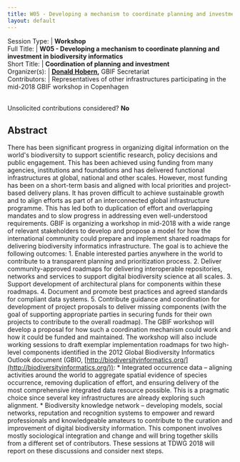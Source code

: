 ```yaml
---
title: W05 - Developing a mechanism to coordinate planning and investment in biodiversity informatics
layout: default
---
```



Session Type: | **Workshop**  
Full Title:   | **W05 - Developing a mechanism to coordinate planning and investment in biodiversity informatics**  
Short Title:  | **Coordination of planning and investment**  
Organizer(s): | **[Donald Hobern](dhobern@gbif.org),** GBIF Secretariat  
Contributors: | Representatives of other infrastructures participating in the mid-2018 GBIF workshop in Copenhagen  

<p><br />Unsolicited contributions considered?  <strong>No</strong></p>  

<!--
**How many 80-minute sessions are you requesting?** 2
Technical Requirements: | No
-->

## Abstract 

There has been significant progress in organizing digital information on the world's biodiversity to support scientific research, policy decisions and public engagement. This has been achieved using funding from many agencies, institutions and foundations and has delivered functional infrastructures at global, national and other scales. However, most funding has been on a short-term basis and aligned with local priorities and project-based delivery plans. It has proven difficult to achieve sustainable growth and to align efforts as part of an interconnected global infrastructure programme. This has led both to duplication of effort and overlapping mandates and to slow progress in addressing even well-understood requirements. GBIF is organizing a workshop in mid-2018 with a wide range of relevant stakeholders to develop and propose a model for how the international community could prepare and implement shared roadmaps for delivering biodiversity informatics infrastructure. The goal is to achieve the following outcomes: 1.	Enable interested parties anywhere in the world to contribute to a transparent planning and prioritization process. 2.	Deliver community-approved roadmaps for delivering interoperable repositories, networks and services to support digital biodiversity science at all scales. 3.	Support development of architectural plans for components within these roadmaps. 4.	Document and promote best practices and agreed standards for compliant data systems. 5.	Contribute guidance and coordination for development of project proposals to deliver missing components (with the goal of supporting appropriate parties in securing funds for their own projects to contribute to the overall roadmap). The GBIF workshop will develop a proposal for how such a coordination mechanism could work and how it could be funded and maintained. The workshop will also include working sessions to draft exemplar implementation roadmaps for two high-level components identified in the 2012 Global Biodiversity Informatics Outlook document (GBIO, [http://biodiversityinformatics.org/](http://biodiversityinformatics.org/)): * Integrated occurrence data – aligning activities around the world to aggregate spatial evidence of species occurrence, removing duplication of effort, and ensuring delivery of the most comprehensive integrated data resource possible. This is a pragmatic choice since several key infrastructures are already exploring such alignment. * Biodiversity knowledge network – developing models, social networks, reputation and recognition systems to empower and reward professionals and knowledgeable amateurs to contribute to the curation and improvement of digital biodiversity information. This component involves mostly sociological integration and change and will bring together skills from a different set of contributors. These sessions at TDWG 2018 will report on these discussions and consider next steps.

